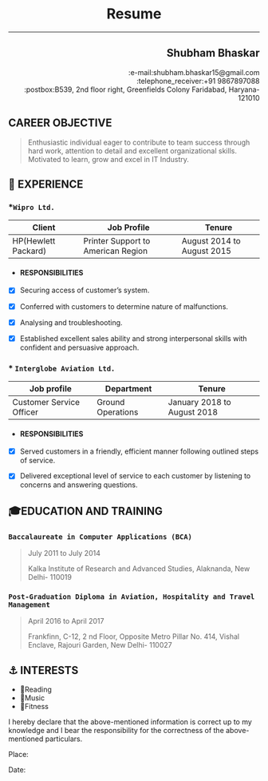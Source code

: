 # <div align="center"> Resume </div>
*********

## <div align="right"> Shubham Bhaskar

<div align="right">:e-mail:shubham.bhaskar15@gmail.com</div>

<div align="right">:telephone_receiver:+91 9867897088</div>

<div align="right">:postbox:B539, 2nd floor right, Greenfields Colony
Faridabad, Haryana-121010</div>


## CAREER OBJECTIVE
>
>Enthusiastic individual eager to contribute to team success through hard work, attention to detail and excellent organizational skills. Motivated to learn, grow and excel in IT Industry.


## 💼 EXPERIENCE

### *`Wipro Ltd.`
| Client | Job Profile | Tenure |
| --- | --- | --- |
|HP(Hewlett Packard)|Printer Support to American Region|August 2014 to August 2015|


* #### RESPONSIBILITIES
- [x] Securing access of customer’s system.
- [x] Conferred with customers to determine nature of malfunctions.
- [x] Analysing and troubleshooting.
- [x] Established excellent sales ability and strong interpersonal skills with confident
and persuasive approach.


### * `Interglobe Aviation Ltd.`
|   Job profile   |   Department   |   Tenure    |
| ------ | ------ | - |
|Customer Service Officer|Ground Operations|January 2018 to August 2018|


* #### RESPONSIBILITIES
- [x] Served customers in a friendly, efficient manner following outlined steps of service.
- [x] Delivered exceptional level of service to each customer by listening to concerns and answering questions.


## 🎓EDUCATION AND TRAINING

### `Baccalaureate in Computer Applications (BCA)`
>
>July 2011 to July 2014
>
>Kalka Institute of Research and Advanced Studies, Alaknanda, New Delhi- 110019

### `Post-Graduation Diploma in Aviation, Hospitality and Travel Management`
>
>April 2016 to April 2017
>
>Frankfinn, C-12, 2 nd Floor, Opposite Metro Pillar No. 414, Vishal Enclave,
Rajouri Garden, New Delhi- 110027

## ⚓ INTERESTS

  * 📘Reading
  * 🎵Music
  * :bicyclist:Fitness
      
      
I hereby declare that the above-mentioned information is correct up to my knowledge and I
bear the responsibility for the correctness of the above-mentioned particulars.


Place:


Date:
